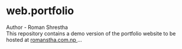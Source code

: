 # web.portfolio
Author - Roman Shrestha <br>
This repository contains a demo version of the portfolio website to be hosted at  <a href="https://romanstha.com.np">  romanstha.com.np <a/> ...
